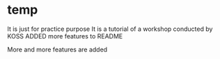 # temp
It is just for practice purpose
It is a tutorial of a workshop conducted by KOSS 
ADDED more features to README

More and more features are added
